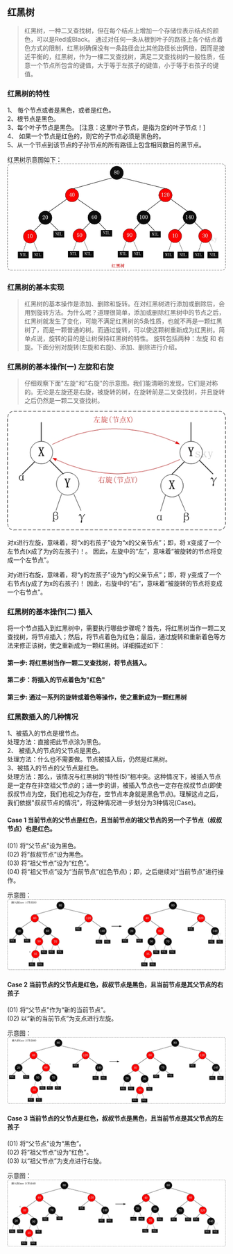 ## 红黑树

> 红黑树，一种二叉查找树，但在每个结点上增加一个存储位表示结点的颜色，可以是Red或Black。
通过对任何一条从根到叶子的路径上各个结点着色方式的限制，红黑树确保没有一条路径会比其他路径长出俩倍，因而是接近平衡的，红黑树，作为一棵二叉查找树，满足二叉查找树的一般性质，任意一个节点所包含的键值，大于等于左孩子的键值，小于等于右孩子的键值。

### 红黑树的特性
1、 每个节点或者是黑色，或者是红色。         
2、根节点是黑色。     
3、每个叶子节点是黑色。 [注意：这里叶子节点，是指为空的叶子节点！]         
4、 如果一个节点是红色的，则它的子节点必须是黑色的。         
5、从一个节点到该节点的子孙节点的所有路径上包含相同数目的黑节点。             

红黑树示意图如下：
![Tree](../../../res/Tree/RBTree/rbTree_demo.jpg)


### 红黑树的基本实现

>红黑树的基本操作是添加、删除和旋转。在对红黑树进行添加或删除后，会用到旋转方法。为什么呢？道理很简单，添加或删除红黑树中的节点之后，红黑树就发生了变化，可能不满足红黑树的5条性质，也就不再是一颗红黑树了，而是一颗普通的树。而通过旋转，可以使这颗树重新成为红黑树。简单点说，旋转的目的是让树保持红黑树的特性。
旋转包括两种：左旋 和 右旋。下面分别对旋转(左旋和右旋)、添加、删除进行介绍。

### 红黑树的基本操作(一) 左旋和右旋

>仔细观察下面"左旋"和"右旋"的示意图。我们能清晰的发现，它们是对称的。无论是左旋还是右旋，被旋转的树，在旋转前是二叉查找树，并且旋转之后仍然是一颗二叉查找树。

![Tree](../../../res/Tree/RBTree/left_right.jpg)

对x进行左旋，意味着，将“x的右孩子”设为“x的父亲节点”；即，将 x变成了一个左节点(x成了为y的左孩子)！。 因此，左旋中的“左”，意味着“被旋转的节点将变成一个左节点”。

对y进行右旋，意味着，将“y的左孩子”设为“y的父亲节点”；即，将 y变成了一个右节点(y成了为x的右孩子)！ 因此，右旋中的“右”，意味着“被旋转的节点将变成一个右节点”。

### 红黑树的基本操作(二) 插入

将一个节点插入到红黑树中，需要执行哪些步骤呢？首先，将红黑树当作一颗二叉查找树，将节点插入；然后，将节点着色为红色；最后，通过旋转和重新着色等方法来修正该树，使之重新成为一颗红黑树。详细描述如下：

#### 第一步: 将红黑树当作一颗二叉查找树，将节点插入。
#### 第二步：将插入的节点着色为"红色"
#### 第三步: 通过一系列的旋转或着色等操作，使之重新成为一颗红黑树

### 红黑数插入的几种情况

1、被插入的节点是根节点。        
处理方法：直接把此节点涂为黑色。  
2、 被插入的节点的父节点是黑色。        
处理方法：什么也不需要做。节点被插入后，仍然是红黑树。         
3、被插入的节点的父节点是红色。                 
处理方法：那么，该情况与红黑树的“特性(5)”相冲突。这种情况下，被插入节点是一定存在非空祖父节点的；进一步的讲，被插入节点也一定存在叔叔节点(即使叔叔节点为空，我们也视之为存在，空节点本身就是黑色节点)。理解这点之后，我们依据"叔叔节点的情况"，将这种情况进一步划分为3种情况(Case)。 

#### Case 1    当前节点的父节点是红色，且当前节点的祖父节点的另一个子节点（叔叔节点）也是红色。    
(01) 将“父节点”设为黑色。  
(02) 将“叔叔节点”设为黑色。  
(03) 将“祖父节点”设为“红色”。  
(04) 将“祖父节点”设为“当前节点”(红色节点)；即，之后继续对“当前节点”进行操作。  

示意图：
![Tree](../../../res/Tree/RBTree/insert_case1.jpg)

#### Case 2    当前节点的父节点是红色，叔叔节点是黑色，且当前节点是其父节点的右孩子    
(01) 将“父节点”作为“新的当前节点”。          
(02) 以“新的当前节点”为支点进行左旋。            

示意图：
![Tree](../../../res/Tree/RBTree/insert_case2.jpg)

#### Case 3    当前节点的父节点是红色，叔叔节点是黑色，且当前节点是其父节点的左孩子    
(01) 将“父节点”设为“黑色”。              
(02) 将“祖父节点”设为“红色”。             
(03) 以“祖父节点”为支点进行右旋。              

示意图：
![Tree](../../../res/Tree/RBTree/insert_case3.jpg)




